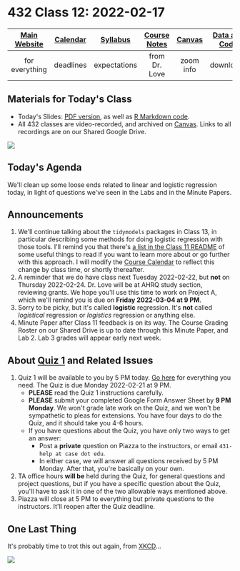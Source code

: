 # 432 Class 12: 2022-02-17

[Main Website](https://thomaselove.github.io/432/) | [Calendar](https://thomaselove.github.io/432/calendar.html) | [Syllabus](https://thomaselove.github.io/432-2022-syllabus/) | [Course Notes](https://thomaselove.github.io/432-notes/) | [Canvas](https://canvas.case.edu) | [Data and Code](https://github.com/THOMASELOVE/432-data) | [Sources](https://github.com/THOMASELOVE/432-2022/tree/main/references) | [Contact Us](https://thomaselove.github.io/432/contact.html)
:-----------: | :--------------: | :----------: | :---------: | :-------------: | :-----------: | :------------: | :-------------:
for everything | deadlines | expectations | from Dr. Love | zoom info | downloads | read/watch | need help?

## Materials for Today's Class

- Today's Slides: [PDF version](https://github.com/THOMASELOVE/432-2022/blob/main/classes/class12/432_2022_slides12.pdf), as well as [R Markdown code](https://github.com/THOMASELOVE/432-2022/blob/main/classes/class12/432_2022_slides12.Rmd). 
- All 432 classes are video-recorded, and archived on [Canvas](https://canvas.case.edu). Links to all recordings are on our Shared Google Drive.

![](https://github.com/THOMASELOVE/432-2022/blob/main/classes/class12/figures/amira.png)

## Today's Agenda

We'll clean up some loose ends related to linear and logistic regression today, in light of questions we've seen in the Labs and in the Minute Papers.

## Announcements

1. We'll continue talking about the `tidymodels` packages in Class 13, in particular describing some methods for doing logistic regression with those tools. I'll remind you that there's [a list in the Class 11 README](https://github.com/THOMASELOVE/432-2022/tree/main/classes/class11#the-tidymodels-packages) of some useful things to read if you want to learn more about or go further with this approach. I will modify the [Course Calendar](https://thomaselove.github.io/432/calendar.html) to reflect this change by class time, or shortly thereafter.
2. A reminder that we do have class next Tuesday 2022-02-22, but **not** on Thursday 2022-02-24. Dr. Love will be at AHRQ study section, reviewing grants. We hope you'll use this time to work on Project A, which we'll remind you is due on **Friday 2022-03-04 at 9 PM**.
3. Sorry to be picky, but it's called **logistic** regression. It's **not** called *logistical* regression or *logistics* regression or anything else.
4. Minute Paper after Class 11 feedback is on its way. The Course Grading Roster on our Shared Drive is up to date through this Minute Paper, and Lab 2. Lab 3 grades will appear early next week.

## About [Quiz 1](https://github.com/THOMASELOVE/432-2022/tree/main/quiz/quiz1) and Related Issues

1. Quiz 1 will be available to you by 5 PM today. [Go here](https://github.com/THOMASELOVE/432-2022/tree/main/quiz/quiz1) for everything you need. The Quiz is due Monday 2022-02-21 at 9 PM.
    - **PLEASE** read the Quiz 1 instructions carefully.
    - **PLEASE** submit your completed Google Form Answer Sheet by **9 PM Monday**. We won't grade late work on the Quiz, and we won't be sympathetic to pleas for extensions. You have four days to do the Quiz, and it should take you 4-6 hours.
    - If you have questions about the Quiz, you have only two ways to get an answer:
        - Post a **private** question on Piazza to the instructors, or email `431-help at case dot edu`.
        - In either case, we will answer all questions received by 5 PM Monday. After that, you're basically on your own.
2. TA office hours **will be** held during the Quiz, for general questions and project questions, but if you have a specific question about the Quiz, you'll have to ask it in one of the two allowable ways mentioned above.
3. Piazza will close at 5 PM to everything but private questions to the instructors. It'll reopen after the Quiz deadline.

## One Last Thing

It's probably time to trot this out again, from [XKCD](https://xkcd.com/2048/)...

![](https://imgs.xkcd.com/comics/curve_fitting.png)

